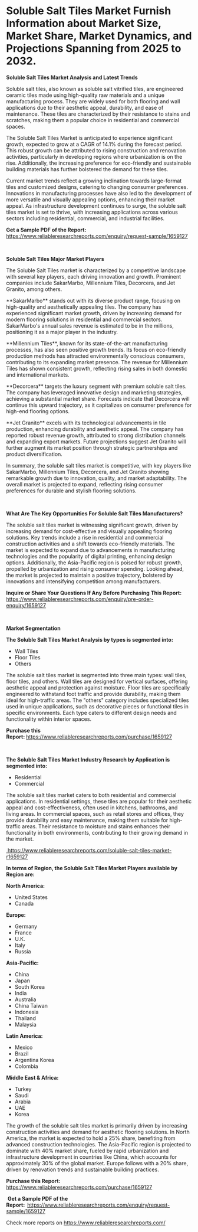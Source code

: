 <p><h1>Soluble Salt Tiles Market Furnish Information about Market Size, Market Share, Market Dynamics, and Projections Spanning from 2025 to 2032.</h1></p><p><strong>Soluble Salt Tiles Market Analysis and Latest Trends</strong></p>
<p><p>Soluble salt tiles, also known as soluble salt vitrified tiles, are engineered ceramic tiles made using high-quality raw materials and a unique manufacturing process. They are widely used for both flooring and wall applications due to their aesthetic appeal, durability, and ease of maintenance. These tiles are characterized by their resistance to stains and scratches, making them a popular choice in residential and commercial spaces.</p><p>The Soluble Salt Tiles Market is anticipated to experience significant growth, expected to grow at a CAGR of 14.1% during the forecast period. This robust growth can be attributed to rising construction and renovation activities, particularly in developing regions where urbanization is on the rise. Additionally, the increasing preference for eco-friendly and sustainable building materials has further bolstered the demand for these tiles.</p><p>Current market trends reflect a growing inclination towards large-format tiles and customized designs, catering to changing consumer preferences. Innovations in manufacturing processes have also led to the development of more versatile and visually appealing options, enhancing their market appeal. As infrastructure development continues to surge, the soluble salt tiles market is set to thrive, with increasing applications across various sectors including residential, commercial, and industrial facilities.</p></p>
<p><strong>Get a Sample PDF of the Report:&nbsp;</strong> <a href="https://www.reliableresearchreports.com/enquiry/request-sample/1659127?utm_campaign=2655&utm_medium=2&utm_source=Github&utm_content=ia&utm_term=04042025&utm_id=soluble-salt-tiles">https://www.reliableresearchreports.com/enquiry/request-sample/1659127</a></p>
<p>&nbsp;</p>
<p><strong>Soluble Salt Tiles Major Market Players</strong></p>
<p><p>The Soluble Salt Tiles market is characterized by a competitive landscape with several key players, each driving innovation and growth. Prominent companies include SakarMarbo, Millennium Tiles, Decorcera, and Jet Granito, among others.</p><p>**SakarMarbo** stands out with its diverse product range, focusing on high-quality and aesthetically appealing tiles. The company has experienced significant market growth, driven by increasing demand for modern flooring solutions in residential and commercial sectors. SakarMarbo's annual sales revenue is estimated to be in the millions, positioning it as a major player in the industry.</p><p>**Millennium Tiles**, known for its state-of-the-art manufacturing processes, has also seen positive growth trends. Its focus on eco-friendly production methods has attracted environmentally conscious consumers, contributing to its expanding market presence. The revenue for Millennium Tiles has shown consistent growth, reflecting rising sales in both domestic and international markets.</p><p>**Decorcera** targets the luxury segment with premium soluble salt tiles. The company has leveraged innovative design and marketing strategies, achieving a substantial market share. Forecasts indicate that Decorcera will continue this upward trajectory, as it capitalizes on consumer preference for high-end flooring options.</p><p>**Jet Granito** excels with its technological advancements in tile production, enhancing durability and aesthetic appeal. The company has reported robust revenue growth, attributed to strong distribution channels and expanding export markets. Future projections suggest Jet Granito will further augment its market position through strategic partnerships and product diversification.</p><p>In summary, the soluble salt tiles market is competitive, with key players like SakarMarbo, Millennium Tiles, Decorcera, and Jet Granito showing remarkable growth due to innovation, quality, and market adaptability. The overall market is projected to expand, reflecting rising consumer preferences for durable and stylish flooring solutions.</p></p>
<p>&nbsp;</p>
<p><strong>What Are The Key Opportunities For Soluble Salt Tiles Manufacturers?</strong></p>
<p><p>The soluble salt tiles market is witnessing significant growth, driven by increasing demand for cost-effective and visually appealing flooring solutions. Key trends include a rise in residential and commercial construction activities and a shift towards eco-friendly materials. The market is expected to expand due to advancements in manufacturing technologies and the popularity of digital printing, enhancing design options. Additionally, the Asia-Pacific region is poised for robust growth, propelled by urbanization and rising consumer spending. Looking ahead, the market is projected to maintain a positive trajectory, bolstered by innovations and intensifying competition among manufacturers.</p></p>
<p><strong>Inquire or Share Your Questions If Any Before Purchasing This Report:</strong> <a href="https://www.reliableresearchreports.com/enquiry/pre-order-enquiry/1659127?utm_campaign=2655&utm_medium=2&utm_source=Github&utm_content=ia&utm_term=04042025&utm_id=soluble-salt-tiles">https://www.reliableresearchreports.com/enquiry/pre-order-enquiry/1659127</a></p>
<p>&nbsp;</p>
<p><strong>Market Segmentation</strong></p>
<p><strong>The Soluble Salt Tiles Market Analysis by types is segmented into:</strong></p>
<p><ul><li>Wall Tiles</li><li>Floor Tiles</li><li>Others</li></ul></p>
<p><p>The soluble salt tiles market is segmented into three main types: wall tiles, floor tiles, and others. Wall tiles are designed for vertical surfaces, offering aesthetic appeal and protection against moisture. Floor tiles are specifically engineered to withstand foot traffic and provide durability, making them ideal for high-traffic areas. The "others" category includes specialized tiles used in unique applications, such as decorative pieces or functional tiles in specific environments. Each type caters to different design needs and functionality within interior spaces.</p></p>
<p><strong>Purchase this Report:&nbsp;</strong><a href="https://www.reliableresearchreports.com/purchase/1659127?utm_campaign=2655&utm_medium=2&utm_source=Github&utm_content=ia&utm_term=04042025&utm_id=soluble-salt-tiles">https://www.reliableresearchreports.com/purchase/1659127</a></p>
<p>&nbsp;</p>
<p><strong>The Soluble Salt Tiles Market Industry Research by Application is segmented into:</strong></p>
<p><ul><li>Residential</li><li>Commercial</li></ul></p>
<p><p>The soluble salt tiles market caters to both residential and commercial applications. In residential settings, these tiles are popular for their aesthetic appeal and cost-effectiveness, often used in kitchens, bathrooms, and living areas. In commercial spaces, such as retail stores and offices, they provide durability and easy maintenance, making them suitable for high-traffic areas. Their resistance to moisture and stains enhances their functionality in both environments, contributing to their growing demand in the market.</p></p>
<p><a href="https://www.reliableresearchreports.com/soluble-salt-tiles-market-r1659127?utm_campaign=2655&utm_medium=2&utm_source=Github&utm_content=ia&utm_term=04042025&utm_id=soluble-salt-tiles">&nbsp;https://www.reliableresearchreports.com/soluble-salt-tiles-market-r1659127</a></p>
<p><strong>In terms of Region, the Soluble Salt Tiles Market Players available by Region are:</strong></p>
<p>
    <p> <strong> North America: </strong>
        <ul>
            <li>United States</li>
            <li>Canada</li>
        </ul>
        </p> 
    <p> <strong> Europe: </strong>
        <ul>
            <li>Germany</li>
            <li>France</li>
            <li>U.K.</li>
            <li>Italy</li>
            <li>Russia</li>
        </ul>
        </p> 
    <p> <strong> Asia-Pacific: </strong>
        <ul>
            <li>China</li>
            <li>Japan</li>
            <li>South Korea</li>
            <li>India</li>
            <li>Australia</li>
            <li>China Taiwan</li>
            <li>Indonesia</li>
            <li>Thailand</li>
            <li>Malaysia</li>
        </ul>
        </p> 
    <p> <strong> Latin America: </strong>
        <ul>
            <li>Mexico</li>
            <li>Brazil</li>
            <li>Argentina Korea</li>
            <li>Colombia</li>
        </ul>
        </p> 
    <p> <strong> Middle East & Africa: </strong>
        <ul>
            <li>Turkey</li>
            <li>Saudi</li>
            <li>Arabia</li>
            <li>UAE</li>
            <li>Korea</li>
        </ul>
    </p>
    </p>
<p><p>The growth of the soluble salt tiles market is primarily driven by increasing construction activities and demand for aesthetic flooring solutions. In North America, the market is expected to hold a 25% share, benefiting from advanced construction technologies. The Asia-Pacific region is projected to dominate with 40% market share, fueled by rapid urbanization and infrastructure development in countries like China, which accounts for approximately 30% of the global market. Europe follows with a 20% share, driven by renovation trends and sustainable building practices.</p></p>
<p><strong>Purchase this Report: </strong><a href="https://www.reliableresearchreports.com/purchase/1659127?utm_campaign=2655&utm_medium=2&utm_source=Github&utm_content=ia&utm_term=04042025&utm_id=soluble-salt-tiles">https://www.reliableresearchreports.com/purchase/1659127</a></p>
<p>&nbsp;<strong>Get a Sample PDF of the Report:&nbsp;&nbsp;</strong><a href="https://www.reliableresearchreports.com/enquiry/request-sample/1659127?utm_campaign=2655&utm_medium=2&utm_source=Github&utm_content=ia&utm_term=04042025&utm_id=soluble-salt-tiles">https://www.reliableresearchreports.com/enquiry/request-sample/1659127</a></p>
<p><strong></strong></p>
<p>Check more reports on <a href="https://www.reliableresearchreports.com/?utm_campaign=2655&utm_medium=2&utm_source=Github&utm_content=ia&utm_term=04042025&utm_id=soluble-salt-tiles">https://www.reliableresearchreports.com/</a></p>